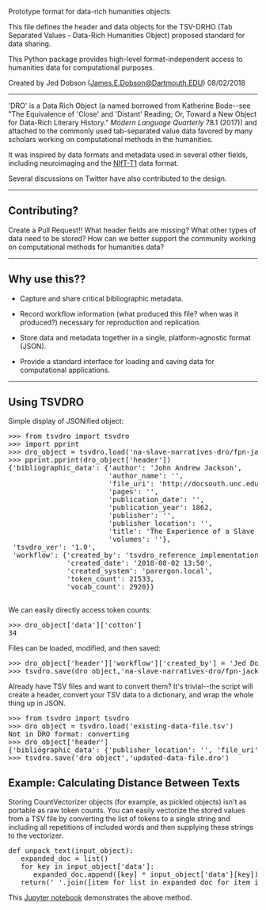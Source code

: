 Prototype format for data-rich humanities objects

This file defines the header and data objects for the TSV-DRHO (Tab Separated
Values - Data-Rich Humanities Object) proposed standard for data sharing.
 
This Python package provides high-level format-independent access to humanities
data for computational purposes.  

Created by Jed Dobson (James.E.Dobson@Dartmouth.EDU) 08/02/2018


- - -

'DRO' is a Data Rich Object (a named borrowed from Katherine Bode--see "The
Equivalence of 'Close' and 'Distant' Reading; Or, Toward a New Object for
Data-Rich Literary History." _Modern Language Quarterly_ 78.1 (2017)) and
attached to the commonly used tab-separated value data favored by many scholars
working on computational methods in the humanities.

It was inspired by data formats and metadata used in several other fields,
including neuroimaging and the [NIfT-T1](https://nifti.nimh.nih.gov/pub/dist/src/niftilib/nifti1.h) data format.

Several discussions on Twitter have also contributed to the design.


- - - 

<h2> Contributing? </h2>

Create a Pull Request!! What header fields are missing? What other types of data
need to be stored? How can we better support the community working on
computational methods for humanities data?


- - - 

<h2>Why use this??</h2>

- Capture and share critical bibliographic metadata.

- Record workflow information (what produced this file? when was it produced?) necessary for reproduction and replication.

- Store data and metadata together in a single, platform-agnostic format (JSON).

- Provide a standard interface for loading and saving data for computational applications.

- - - 

<h2> Using TSVDRO </h2>

Simple display of JSONified object:

<pre>
>>> from tsvdro import tsvdro
>>> import pprint
>>> dro_object = tsvdro.load('na-slave-narratives-dro/fpn-jackson-jackson.dro')
>>> pprint.pprint(dro_object['header'])
{'bibliographic_data': {'author': 'John Andrew Jackson',
                        'author_name': '',
                        'file_uri': 'http://docsouth.unc.edu/full-text/na-slave-narratives/data/texts/fpn-jackson-jackson.txt',
                        'pages': '',
                        'publication_date': '',
                        'publication_year': 1862,
                        'publisher': '',
                        'publisher_location': '',
                        'title': 'The Experience of a Slave in South Carolina',
                        'volumes': ''},
 'tsvdro_ver': '1.0',
 'workflow': {'created_by': 'tsvdro_reference_implementation',
              'created_date': '2018-08-02 13:50',
              'created_system': 'parergon.local',
              'token_count': 21533,
              'vocab_count': 2920}}

</pre>

We can easily directly access token counts:

<pre>
>>> dro_object['data']['cotton']
34
</pre>

Files can be loaded, modified, and then saved:

<pre>
>>> dro_object['header']['workflow']['created_by'] = 'Jed Dobson'
>>> tsvdro.save(dro_object,'na-slave-narratives-dro/fpn-jackson-jackson.dro')
</pre>


Already have TSV files and want to convert them? It's trivial--the script will
create a header, convert your TSV data to a dictionary, and wrap the whole
thing up in JSON.

<pre>
>>> from tsvdro import tsvdro
>>> dro_object = tsvdro.load('existing-data-file.tsv')
Not in DRO format: converting
>>> dro_object['header']
{'bibliographic_data': {'publisher_location': '', 'file_uri': '', 'publisher': '', 'author_name': '', 'volumes': '', 'publication_date': '', 'pages': '', 'title': ''}, 'tsvdro_ver': '1.0', 'workflow': {'vocab_count': '', 'created_by': 'tsdro_reference_implementation', 'token_count': '', 'created_system': 'parergon.local', 'created_date': '2018-08-02 14:24'}}
>>> tsvdro.save('dro_object','updated-data-file.dro')
</pre>

<h2> Example: Calculating Distance Between Texts</h2>

Storing CountVectorizer objects (for example, as pickled objects) isn't as
portable as raw token counts. You can easily vectorize the stored values from a
TSV file by converting the list of tokens to a single string and including all
repetitions of included words and then supplying these strings to the
vectorizer.

<pre>
def unpack_text(input_object):
   expanded_doc = list()
   for key in input_object['data']:
      expanded_doc.append([key] * input_object['data'][key])
   return(' '.join([item for list in expanded_doc for item in list]))
</pre>

This [Jupyter notebook](https://github.com/jeddobson/tsvdro/blob/master/sample/vector-distance-matrix-using-tsvdro.ipynb) demonstrates the above method.

